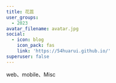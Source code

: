 ```yaml
---
title: 花蕊
user_groups:
  - 2023
avatar_filename: avatar.jpg
social:
  - icon: blog
    icon_pack: fas
    link: 'https://54huarui.github.io/'
superuser: false
---
```


web、mobile、Misc